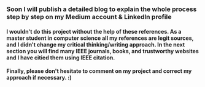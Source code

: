 ### Soon I will publish a detailed blog to explain the whole process step by step on my Medium account & LinkedIn profile 

#### I wouldn't do this project without the help of these references. As a master student in computer science all my references are legit sources, and I didn't change my critical thinking/writing approach. In the next section you will find many IEEE journals, books, and trustworthy websites and I have citied them using IEEE citation. 

**Finally, please don't hesitate to comment on my project and correct my approach if necessary. :)**

